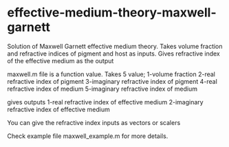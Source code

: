 # effective-medium-theory-maxwell-garnett
Solution of Maxwell Garnett effective medium theory. Takes volume fraction and refractive indices of pigment and host as inputs. Gives refractive index of the effective medium as the output

maxwell.m file is a function value. Takes 5 value; 
1-volume fraction
2-real refractive index of pigment 
3-imaginary refractive index of pigment 
4-real refractive index of medium 
5-imaginary refractive index of medium

gives outputs
1-real refractive index of effective medium 
2-imaginary refractive index of effective medium 

You can give the refractive index inputs as vectors or scalers 

Check example file maxwell_example.m for more details.
